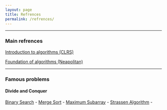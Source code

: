 ```yaml
---
layout: page
title: Refrences
permalink: /refrences/
---
```


---
### Main refrences

[Introduction to algorithms (CLRS)](https://kntu-ce.github.io/PG_AD/documents/CLRS.pdf)

[Foundation of algorithms (Neapolitan)](https://kntu-ce.github.io/PG_AD/documents/Neapolitan.pdf)

---

### Famous problems

#### Divide and Conquer

[Binary Search](https://github.com/amirrezasokhankhosh/Binary-Search) -
[Merge Sort](https://github.com/amirrezasokhankhosh/Merge-Sort) -
[Maximum Subarray](https://github.com/amirrezasokhankhosh/Maximum_Subarray) - 
[Strassen Algorithm](https://github.com/amirrezasokhankhosh/Strassen_Algorithm) - 







